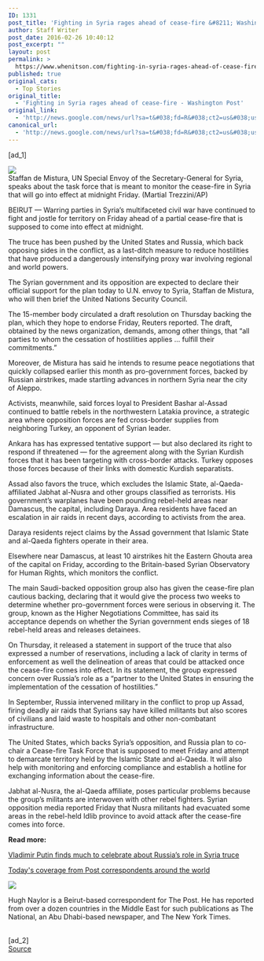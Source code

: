 ```yaml
---
ID: 1331
post_title: 'Fighting in Syria rages ahead of cease-fire &#8211; Washington Post'
author: Staff Writer
post_date: 2016-02-26 10:40:12
post_excerpt: ""
layout: post
permalink: >
  https://www.whenitson.com/fighting-in-syria-rages-ahead-of-cease-fire-washington-post/
published: true
original_cats:
  - Top Stories
original_title:
  - 'Fighting in Syria rages ahead of cease-fire - Washington Post'
original_link:
  - 'http://news.google.com/news/url?sa=t&#038;fd=R&#038;ct2=us&#038;usg=AFQjCNHmvaGTBckTB_-o2Wefb33AQ23MfQ&#038;clid=c3a7d30bb8a4878e06b80cf16b898331&#038;cid=52779052800203&#038;ei=iCvQVrCEI6TzwQGRmZWwDA&#038;url=https://www.washingtonpost.com/world/fighting-in-syria-rages-ahead-of-cease-fire/2016/02/26/edf2bcb0-dc02-11e5-925f-1d10062cc82d_story.html'
canonical_url:
  - 'http://news.google.com/news/url?sa=t&#038;fd=R&#038;ct2=us&#038;usg=AFQjCNHmvaGTBckTB_-o2Wefb33AQ23MfQ&#038;clid=c3a7d30bb8a4878e06b80cf16b898331&#038;cid=52779052800203&#038;ei=iCvQVrCEI6TzwQGRmZWwDA&#038;url=https://www.washingtonpost.com/world/fighting-in-syria-rages-ahead-of-cease-fire/2016/02/26/edf2bcb0-dc02-11e5-925f-1d10062cc82d_story.html'
---
```

 [ad_1]
<br><div id="article-body" readability="106.75188442211"> <div class="inline-content inline-photo inline-photo-normal"> <a name="6992c468ebe68d9a6127cbdea6f0a9c064c64715"/> <img class="unprocessed" src="http://www.whenitson.com/wp-content/uploads/2016/02/Fighting-in-Syria-rages-ahead-of-cease-fire-Washington-Post.jpg" data-hi-res-src="https://img.washingtonpost.com/rf/image_1484w/2010-2019/WashingtonPost/2016/02/26/Foreign/Images/Switzerland_UN_Syria-0cfbe-5153.jpg?uuid=GlGBwNxwEeWSXx0QBizILQ" data-low-res-src="http://www.whenitson.com/wp-content/uploads/2016/02/Fighting-in-Syria-rages-ahead-of-cease-fire-Washington-Post.jpg"/><br/><span class="pb-caption">Staffan de Mistura, UN Special Envoy of the Secretary-General for Syria, speaks about the task force that is meant to monitor the cease-fire in Syria that will go into effect at midnight Friday. (Martial Trezzini/AP)</span> </div>  <article itemprop="articleBody" readability="101.7432369403"><p> <span class="dateline">BEIRUT —</span> Warring parties in Syria’s multifaceted civil war have continued to fight and jostle for territory on Friday ahead of a partial cease-fire that is supposed to come into effect at midnight.</p> <p>The truce has been pushed by the United States and Russia, which back opposing sides in the conflict, as a last-ditch measure to reduce hostilities that have produced a dangerously intensifying proxy war involving regional and world powers.</p> <p>The Syrian government and its opposition are expected to declare their official support for the plan today to U.N. envoy to Syria, Staffan de Mistura, who will then brief the United Nations Security Council.</p> <p>The 15-member body circulated a draft resolution on Thursday backing the plan, which they hope to endorse Friday, Reuters reported. The draft, obtained by the news organization, demands, among other things, that “all parties to whom the cessation of hostilities applies ... fulfill their commitments.”</p> <p>Moreover, de Mistura has said he intends to resume peace negotiations that quickly collapsed earlier this month as pro-government forces, backed by Russian airstrikes, made startling advances in northern Syria near the city of Aleppo.</p> <p>Activists, meanwhile, said forces loyal to President Bashar al-Assad continued to battle rebels in the northwestern Latakia province, a strategic area where opposition forces are fed cross-border supplies from neighboring Turkey, an opponent of Syrian leader.</p> <p>Ankara has has expressed tentative support — but also declared its right to respond if threatened — for the agreement along with the Syrian Kurdish forces that it has been targeting with cross-border attacks. Turkey opposes those forces because of their links with domestic Kurdish separatists.</p> <p>Assad also favors the truce, which excludes the Islamic State, al-Qaeda-affiliated Jabhat al-Nusra and other groups classified as terrorists. His government’s warplanes have been pounding rebel-held areas near Damascus, the capital, including Daraya. Area residents have faced an escalation in air raids in recent days, according to activists from the area.</p> <p>Daraya residents reject claims by the Assad government that Islamic State and al-Qaeda fighters operate in their area.</p> <p>Elsewhere near Damascus, at least 10 airstrikes hit the Eastern Ghouta area of the capital on Friday, according to the Britain-based Syrian Observatory for Human Rights, which monitors the conflict.</p> <p>The main Saudi-backed opposition group also has given the cease-fire plan cautious backing, declaring that it would give the process two weeks to determine whether pro-government forces were serious in observing it. The group, known as the Higher Negotiations Committee, has said its acceptance depends on whether the Syrian government ends sieges of 18 rebel-held areas and releases detainees.</p> <p>On Thursday, it released a statement in support of the truce that also expressed a number of reservations, including a lack of clarity in terms of enforcement as well the delineation of areas that could be attacked once the cease-fire comes into effect. In its statement, the group expressed concern over Russia’s role as a “partner to the United States in ensuring the implementation of the cessation of hostilities.”</p> <p>In September, Russia intervened military in the conflict to prop up Assad, firing deadly air raids that Syrians say have killed militants but also scores of civilians and laid waste to hospitals and other non-combatant infrastructure.</p> <p>The United States, which backs Syria’s opposition, and Russia plan to co-chair a Cease-fire Task Force that is supposed to meet Friday and attempt to demarcate territory held by the Islamic State and al-Qaeda. It will also help with monitoring and enforcing compliance and establish a hotline for exchanging information about the cease-fire.</p> <p>Jabhat al-Nusra, the al-Qaeda affiliate, poses particular problems because the group’s militants are interwoven with other rebel fighters. Syrian opposition media reported Friday that Nusra militants had evacuated some areas in the rebel-held Idlib province to avoid attack after the cease-fire comes into force.</p> <p channel="wp.com"> <b>Read more:</b> </p> <p channel="wp.com"> <a href="https://www.washingtonpost.com/world/europe/vladimir-putin-sees-good-reason-to-cheer-russias-role-in-syria-truce/2016/02/25/e856d992-da79-11e5-8210-f0bd8de915f6_story.html">Vladimir Putin finds much to celebrate about Russia’s role in Syria truce</a> </p>   <p channel="wp.com"> <a href="http://www.washingtonpost.com/world">Today's coverage from Post correspondents around the world</a> </p> </article> <div class="post-body-sig-line" readability="36"><a href="http://www.washingtonpost.com/people/hugh-naylor"><img src="http://www.whenitson.com/wp-content/uploads/2016/02/1456483212_915_Fighting-in-Syria-rages-ahead-of-cease-fire-Washington-Post.jpg" data-threshold="480" class="post-body-headshot-left "/></a><p>Hugh Naylor is a Beirut-based correspondent for The Post. He has reported from over a dozen countries in the Middle East for such publications as The National, an Abu Dhabi-based newspaper, and The New York Times.</p></div> </div>
<br>[ad_2]
<br><a href="http://news.google.com/news/url?sa=t&#038;fd=R&#038;ct2=us&#038;usg=AFQjCNHmvaGTBckTB_-o2Wefb33AQ23MfQ&#038;clid=c3a7d30bb8a4878e06b80cf16b898331&#038;cid=52779052800203&#038;ei=iCvQVrCEI6TzwQGRmZWwDA&#038;url=https://www.washingtonpost.com/world/fighting-in-syria-rages-ahead-of-cease-fire/2016/02/26/edf2bcb0-dc02-11e5-925f-1d10062cc82d_story.html">Source </a>